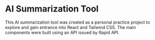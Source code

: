# AI Summarization Tool
 This AI summarization tool was created as a personal practice  project to explore and gain entrance into React and Tailwind  CSS. The main components were built using an API issued by  Rapid API.
